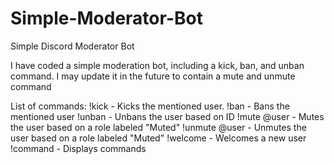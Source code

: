 # Simple-Moderator-Bot
Simple Discord Moderator Bot

I have coded a simple moderation bot, including a kick, ban, and unban command. 
I may update it in the future to contain a mute and unmute command

List of commands:
!kick - Kicks the mentioned user.
!ban - Bans the mentioned user
!unban - Unbans the user based on ID
!mute @user - Mutes the user based on a role labeled "Muted"
!unmute @user - Unmutes the user based on a role labeled "Muted"
!welcome - Welcomes a new user
!command - Displays commands
